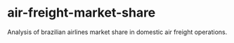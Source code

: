 # air-freight-market-share
Analysis of brazilian airlines market share in domestic air freight operations.

